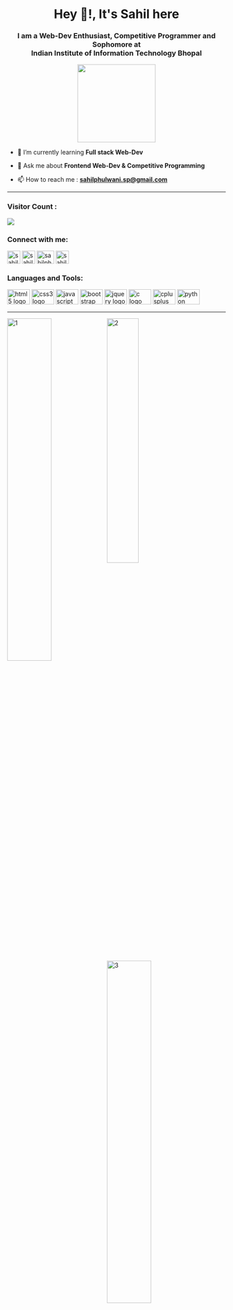 <h1 align="center">Hey 👋!, It's Sahil here</h1>
<h3 align="center">I am a Web-Dev Enthusiast, Competitive Programmer and Sophomore at <br>Indian Institute of Information Technology Bhopal</h3>
<div align="center" >
  <img height="180" src="https://media.giphy.com/media/qgQUggAC3Pfv687qPC/giphy.gif"  />
</div>

- 🌱 I’m currently learning **Full stack Web-Dev**

- 💬 Ask me about **Frontend Web-Dev & Competitive Programming**

- 📫 How to reach me : **sahilphulwani.sp@gmail.com**

<hr>
<h3 align="left">Visitor Count :</h3>


<div align="left">
  <img src="https://profile-counter.glitch.me/sahilphulwani23/count.svg?"  />
</div>

<h3 align="left">Connect with me:</h3>

<p align="left">
<a href="https://linkedin.com/in/sahilphulwani23" target="blank"><img align="center" src="https://cdn-icons-png.flaticon.com/512/3536/3536505.png" alt="sahilphulwani23" height="30" width="30" /></a>
<a href="https://instagram.com/sahilphulwani23" target="blank"><img align="center" src="https://cdn-icons-png.flaticon.com/512/2111/2111463.png" alt="sahilphulwani2324" height="30" width="30" /></a>
<a href="https://www.codechef.com/users/sahilph23" target="blank"><img align="center" src="https://cdn.codechef.com/images/cc-logo-mobile-1.svg" alt="sahilph23" height="30" width="40" /></a>
<a href="https://www.hackerrank.com/sahilphulwani_sp" target="blank"><img align="center" src="https://cdn4.iconfinder.com/data/icons/logos-and-brands/512/160_Hackerrank_logo_logos-512.png" alt="sahilphulwani_sp" height="30" width="30" /></a>
</p>

<h3 align="left">Languages and Tools:</h3>
<div align="left">
  <img src="https://cdn.jsdelivr.net/gh/devicons/devicon/icons/html5/html5-original.svg" height="35" width="52" alt="html5 logo"  />
  <img src="https://cdn.jsdelivr.net/gh/devicons/devicon/icons/css3/css3-original.svg" height="35" width="52" alt="css3 logo"  />
  <img src="https://cdn.jsdelivr.net/gh/devicons/devicon/icons/javascript/javascript-original.svg" height="35" width="52" alt="javascript logo"  />
  <img src="https://cdn.jsdelivr.net/gh/devicons/devicon/icons/bootstrap/bootstrap-original.svg" height="35" width="52" alt="bootstrap logo"  />
  <img src="https://cdn.jsdelivr.net/gh/devicons/devicon/icons/jquery/jquery-original.svg" height="35" width="52" alt="jquery logo"  />
  <img src="https://cdn.jsdelivr.net/gh/devicons/devicon/icons/c/c-original.svg" height="35" width="52" alt="c logo"  />
  <img src="https://cdn.jsdelivr.net/gh/devicons/devicon/icons/cplusplus/cplusplus-original.svg" height="35" width="52" alt="cplusplus logo"  />
  <img src="https://cdn.jsdelivr.net/gh/devicons/devicon/icons/python/python-original.svg" height="35" width="52" alt="python logo"  />
</div>
<hr>

   <img align=left src="https://github-readme-stats.vercel.app/api?username=sahilphulwani23&theme=radical&show_icons=true"  display=inline width=45% height=auto  alt="1" >
   <img src="https://github-readme-stats.vercel.app/api/top-langs/?username=sahilphulwani23&theme=radical&layout=compact&hide=Jupyter%20Notebook"  display=inline width=38% height=auto  alt="2" >

   <img align="center" src="https://github-readme-streak-stats.herokuapp.com/?user=sahilphulwani23&theme=tokyonight"  display=inline width=45% height=auto alt="3" >
